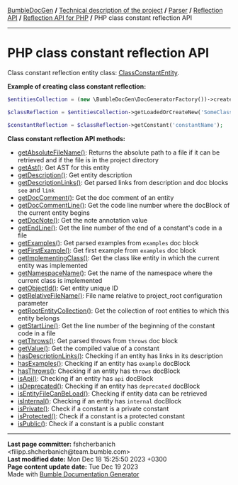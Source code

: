 <embed> <a href="/docs/README.md">BumbleDocGen</a> <b>/</b> <a href="/docs/tech/readme.md">Technical description of the project</a> <b>/</b> <a href="/docs/tech/2.parser/readme.md">Parser</a> <b>/</b> <a href="/docs/tech/2.parser/reflectionApi/readme.md">Reflection API</a> <b>/</b> <a href="/docs/tech/2.parser/reflectionApi/php/readme.md">Reflection API for PHP</a> <b>/</b> PHP class constant reflection API<hr> </embed>

<embed> <h1>PHP class constant reflection API</h1> </embed>

Class constant reflection entity class: <a href="/docs/tech/2.parser/reflectionApi/php/classes/ClassConstantEntity.md">ClassConstantEntity</a>.

**Example of creating class constant reflection:**

```php
$entitiesCollection = (new \BumbleDocGen\DocGeneratorFactory())->createRootEntitiesCollection($reflectionApiConfig);

$classReflection = $entitiesCollection->getLoadedOrCreateNew('SomeClassName');

$constantReflection = $classReflection->getConstant('constantName');
```

**Class constant reflection API methods:**

- [getAbsoluteFileName()](/docs/tech/2.parser/reflectionApi/php/classes/ClassConstantEntity.md#mgetabsolutefilename): Returns the absolute path to a file if it can be retrieved and if the file is in the project directory
- [getAst()](/docs/tech/2.parser/reflectionApi/php/classes/ClassConstantEntity.md#mgetast): Get AST for this entity
- [getDescription()](/docs/tech/2.parser/reflectionApi/php/classes/ClassConstantEntity.md#mgetdescription): Get entity description
- [getDescriptionLinks()](/docs/tech/2.parser/reflectionApi/php/classes/ClassConstantEntity.md#mgetdescriptionlinks): Get parsed links from description and doc blocks `see` and `link`
- [getDocComment()](/docs/tech/2.parser/reflectionApi/php/classes/ClassConstantEntity.md#mgetdoccomment): Get the doc comment of an entity
- [getDocCommentLine()](/docs/tech/2.parser/reflectionApi/php/classes/ClassConstantEntity.md#mgetdoccommentline): Get the code line number where the docBlock of the current entity begins
- [getDocNote()](/docs/tech/2.parser/reflectionApi/php/classes/ClassConstantEntity.md#mgetdocnote): Get the note annotation value
- [getEndLine()](/docs/tech/2.parser/reflectionApi/php/classes/ClassConstantEntity.md#mgetendline): Get the line number of the end of a constant&#039;s code in a file
- [getExamples()](/docs/tech/2.parser/reflectionApi/php/classes/ClassConstantEntity.md#mgetexamples): Get parsed examples from `examples` doc block
- [getFirstExample()](/docs/tech/2.parser/reflectionApi/php/classes/ClassConstantEntity.md#mgetfirstexample): Get first example from `examples` doc block
- [getImplementingClass()](/docs/tech/2.parser/reflectionApi/php/classes/ClassConstantEntity.md#mgetimplementingclass): Get the class like entity in which the current entity was implemented
- [getNamespaceName()](/docs/tech/2.parser/reflectionApi/php/classes/ClassConstantEntity.md#mgetnamespacename): Get the name of the namespace where the current class is implemented
- [getObjectId()](/docs/tech/2.parser/reflectionApi/php/classes/ClassConstantEntity.md#mgetobjectid): Get entity unique ID
- [getRelativeFileName()](/docs/tech/2.parser/reflectionApi/php/classes/ClassConstantEntity.md#mgetrelativefilename): File name relative to project_root configuration parameter
- [getRootEntityCollection()](/docs/tech/2.parser/reflectionApi/php/classes/ClassConstantEntity.md#mgetrootentitycollection): Get the collection of root entities to which this entity belongs
- [getStartLine()](/docs/tech/2.parser/reflectionApi/php/classes/ClassConstantEntity.md#mgetstartline): Get the line number of the beginning of the constant code in a file
- [getThrows()](/docs/tech/2.parser/reflectionApi/php/classes/ClassConstantEntity.md#mgetthrows): Get parsed throws from `throws` doc block
- [getValue()](/docs/tech/2.parser/reflectionApi/php/classes/ClassConstantEntity.md#mgetvalue): Get the compiled value of a constant
- [hasDescriptionLinks()](/docs/tech/2.parser/reflectionApi/php/classes/ClassConstantEntity.md#mhasdescriptionlinks): Checking if an entity has links in its description
- [hasExamples()](/docs/tech/2.parser/reflectionApi/php/classes/ClassConstantEntity.md#mhasexamples): Checking if an entity has `example` docBlock
- [hasThrows()](/docs/tech/2.parser/reflectionApi/php/classes/ClassConstantEntity.md#mhasthrows): Checking if an entity has `throws` docBlock
- [isApi()](/docs/tech/2.parser/reflectionApi/php/classes/ClassConstantEntity.md#misapi): Checking if an entity has `api` docBlock
- [isDeprecated()](/docs/tech/2.parser/reflectionApi/php/classes/ClassConstantEntity.md#misdeprecated): Checking if an entity has `deprecated` docBlock
- [isEntityFileCanBeLoad()](/docs/tech/2.parser/reflectionApi/php/classes/ClassConstantEntity.md#misentityfilecanbeload): Checking if entity data can be retrieved
- [isInternal()](/docs/tech/2.parser/reflectionApi/php/classes/ClassConstantEntity.md#misinternal): Checking if an entity has `internal` docBlock
- [isPrivate()](/docs/tech/2.parser/reflectionApi/php/classes/ClassConstantEntity.md#misprivate): Check if a constant is a private constant
- [isProtected()](/docs/tech/2.parser/reflectionApi/php/classes/ClassConstantEntity.md#misprotected): Check if a constant is a protected constant
- [isPublic()](/docs/tech/2.parser/reflectionApi/php/classes/ClassConstantEntity.md#mispublic): Check if a constant is a public constant

<div id='page_committer_info'>
<hr>
<b>Last page committer:</b> fshcherbanich &lt;filipp.shcherbanich@team.bumble.com&gt;<br><b>Last modified date:</b>   Mon Dec 18 15:25:50 2023 +0300<br><b>Page content update date:</b> Tue Dec 19 2023<br>Made with <a href='https://github.com/bumble-tech/bumble-doc-gen/blob/master/docs/README.md'>Bumble Documentation Generator</a></div>